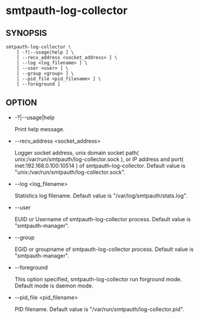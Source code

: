 # smtpauth-log-collector

## SYNOPSIS

    smtpauth-log-collector \
        [ -?|--usage|help ] \
        [ --recv_address <socket_address> ] \
        [ --log <log_filename> ] \
        [ --user <user> ] \
        [ --group <group> ] \
        [ --pid_file <pid_filename> ] \
        [ --foreground ]

## OPTION

*   -?|--usage|help

    Print help message.

*  --recv_address <socket_address>

   Logger socket address, unix domain socket path(  unix:/var/run/smtpauth/log-collector.sock ),
   or IP address and port( inet:192.168.0.100:10514 ) of smtpauth-log-collector. 
   Default value is "unix:/var/run/smtpauth/log-collector.sock".

*  --log <log_filename>

   Statistics log filename. Default value is "/var/log/smtpauth/stats.log".

*  --user <user>

   EUID or Username of smtpauth-log-collector process. Default value is "smtpauth-manager".

*  --group <group>

   EGID or groupname of smtpauth-log-collector process. Default value is "smtpauth-manager".

*  --foreground

   This option specified, smtpauth-log-collector run forground mode. Default mode is daemon mode.

*  --pid_file <pid_filename>

   PID filename. Default value is "/var/run/smtpauth/log-collector.pid".

